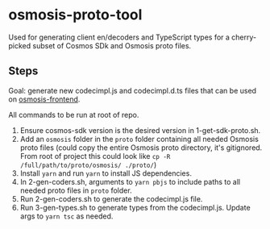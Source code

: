 # osmosis-proto-tool

Used for generating client en/decoders and TypeScript types for a cherry-picked subset of Cosmos SDk and Osmosis proto files.

## Steps

Goal: generate new codecimpl.js and codecimpl.d.ts files that can be used on [osmosis-frontend](https://github.com/osmosis-labs/osmosis-frontend).

All commands to be run at root of repo.

1. Ensure cosmos-sdk version is the desired version in 1-get-sdk-proto.sh.
2. Add an `osmosis` folder in the `proto` folder containing all needed Osmosis proto files (could copy the entire Osmosis proto directory, it's gitignored. From root of project this could look like `cp -R /full/path/to/proto/osmosis/ ./proto/`)
3. Install `yarn` and run `yarn` to install JS dependencies.
4. In 2-gen-coders.sh, arguments to `yarn pbjs` to include paths to all needed proto files in `proto` folder.
5. Run 2-gen-coders.sh to generate the codecimpl.js file.
6. Run 3-gen-types.sh to generate types from the codecimpl.js. Update args to `yarn tsc` as needed.
